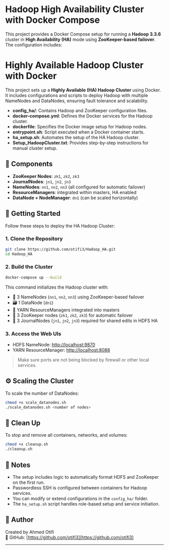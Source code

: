 # Hadoop High Availability Cluster with Docker Compose

This project provides a Docker Compose setup for running a **Hadoop 3.3.6** cluster in **High Availability (HA)** mode using **ZooKeeper-based failover**. The configuration includes:



# Highly Available Hadoop Cluster with Docker

This project sets up a **Highly Available (HA) Hadoop Cluster** using Docker. It includes configurations and scripts to deploy Hadoop with multiple NameNodes and DataNodes, ensuring fault tolerance and scalability.



- **config_ha/**: Contains Hadoop and ZooKeeper configuration files.
- **docker-compose.yml**: Defines the Docker services for the Hadoop cluster.
- **dockerfile**: Specifies the Docker image setup for Hadoop nodes.
- **entrypoint.sh**: Script executed when a Docker container starts.
- **ha_setup.sh**: Automates the setup of the HA Hadoop cluster.
- **Setup_HadoopCluster.txt**: Provides step-by-step instructions for manual cluster setup.

## 🧩 Components

- **ZooKeeper Nodes**: `zk1`, `zk2`, `zk3`
- **JournalNodes**: `jn1`, `jn2`, `jn3`
- **NameNodes**: `nn1`, `nn2`, `nn3` (all configured for automatic failover)
- **ResourceManagers**: integrated within masters, HA enabled
- **DataNode + NodeManager**: `dn1` (can be scaled horizontally)


## 🚀 Getting Started

Follow these steps to deploy the HA Hadoop Cluster:

### 1. Clone the Repository

```bash
git clone https://github.com/otifi3/Hadoop_HA.git
cd Hadoop_HA
```

### 2. Build the Cluster

```bash
docker-compose up --build
```

This command initializes the Hadoop cluster with:
- 🧠 3 NameNodes (`nn1`, `nn2`, `nn3`) using ZooKeeper-based failover
- 🗃️ 1 DataNode (`dn1`)
- 🐘 YARN ResourceManagers integrated into masters
- 🦓 3 ZooKeeper nodes (`zk1`, `zk2`, `zk3`) for automatic failover
- 📓 3 JournalNodes (`jn1`, `jn2`, `jn3`) required for shared edits in HDFS HA

### 3. Access the Web UIs

- HDFS NameNode: [http://localhost:9870](http://localhost:9870)
- YARN ResourceManager: [http://localhost:8088](http://localhost:8088)

> Make sure ports are not being blocked by firewall or other local services.

## ⚙️ Scaling the Cluster

To scale the number of DataNodes:

```bash
chmod +x scale_datanodes.sh
./scale_datanodes.sh <number of nodes>
```

## 🧹 Clean Up

To stop and remove all containers, networks, and volumes:

```bash
chmod +x cleanup.sh
./cleanup.sh
```

## 📌 Notes

- The setup includes logic to automatically format HDFS and ZooKeeper on the first run.
- Passwordless SSH is configured between containers for Hadoop services.
- You can modify or extend configurations in the `config_ha/` folder.
- The `ha_setup.sh` script handles role-based setup and service initiation.

## 👤 Author

Created by Ahmed Otifi  
🔗 GitHub: [https://github.com/otifi3](https://github.com/otifi3)

---

 

